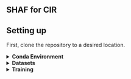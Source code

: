 	
## SHAF for CIR


## Setting up

First, clone the repository to a desired location.

<details>
  <summary><b>Conda Environment</b></summary>
&emsp; 

&emsp; 
	
The following commands will create a local Anaconda environment with the necessary packages installed.

```bash
conda create -n shaf -y python=3.8
conda activate shaf
pip install -r requirements.txt
```
&emsp; 
</details>

<details>
  <summary><b>Datasets</b></summary>
&emsp; 
	
Experiments are conducted on two standard datasets -- [Fashion-IQ](https://github.com/XiaoxiaoGuo/fashion-iq) and [SHOES](http://tamaraberg.com/attributesDataset/index.html), please see their repositories for download instructions. 


&emsp; 
</details>

<details>
  <summary><b>Training</b></summary>
&emsp; 

model for training

```bash
# Optional: comet experiment logging --api-key and --workspace
python src/combiner_train.py --dataset
dataset_name
--projection-dim
2048
--hidden-dim
4096
--num-epochs
200
--clip-model-name
RN50x4
--combiner-lr
2e-5
--batch-size
512
--clip-bs
32
--transform
targetpad
--target-ratio
1.25
--validation-frequency
1
```
</details>